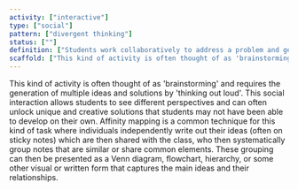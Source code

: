```yaml
---
activity: ["interactive"]
type: ["social"]
pattern: ["divergent thinking"]
status: [""]
definition: ["Students work collaboratively to address a problem and generate multiple ideas and expand the range of possible solutions."]
scaffold: ["This kind of activity is often thought of as 'brainstorming' and requires the generation of multiple ideas and solutions by 'thinking out loud'. This social interaction allows students to see different perspectives and can often unlock unique and creative solutions that students may not have been able to develop on their own. Affinity mapping is a common technique for this kind of task where individuals independently write out their ideas (often on sticky notes) which are then shared with the class, who then systematically group notes that are similar or share common elements. These grouping can then be presented as a Venn diagram, flowchart, hierarchy, or some other visual or written form that captures the main ideas and their relationships."]
---
```


This kind of activity is often thought of as 'brainstorming' and requires the generation of multiple ideas and solutions by 'thinking out loud'. This social interaction allows students to see different perspectives and can often unlock unique and creative solutions that students may not have been able to develop on their own. Affinity mapping is a common technique for this kind of task where individuals independently write out their ideas (often on sticky notes) which are then shared with the class, who then systematically group notes that are similar or share common elements. These grouping can then be presented as a Venn diagram, flowchart, hierarchy, or some other visual or written form that captures the main ideas and their relationships.
